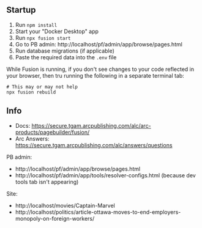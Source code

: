 ## Startup

1. Run `npm install`
2. Start your "Docker Desktop" app
3. Run `npx fusion start`
4. Go to PB admin: http://localhost/pf/admin/app/browse/pages.html
5. Run database migrations (if applicable)
6. Paste the required data into the `.env` file

While Fusion is running, if you don't see changes to your code reflected in your browser, then tru running the following in a separate terminal tab:
```
# This may or may not help
npx fusion rebuild
```

## Info

- Docs: https://secure.tgam.arcpublishing.com/alc/arc-products/pagebuilder/fusion/
- Arc Answers: https://secure.tgam.arcpublishing.com/alc/answers/questions

PB admin:
- http://localhost/pf/admin/app/browse/pages.html
- http://localhost/pf/admin/app/tools/resolver-configs.html (because dev tools tab isn't appearing)

Site:
- http://localhost/movies/Captain-Marvel
- http://localhost/politics/article-ottawa-moves-to-end-employers-monopoly-on-foreign-workers/
